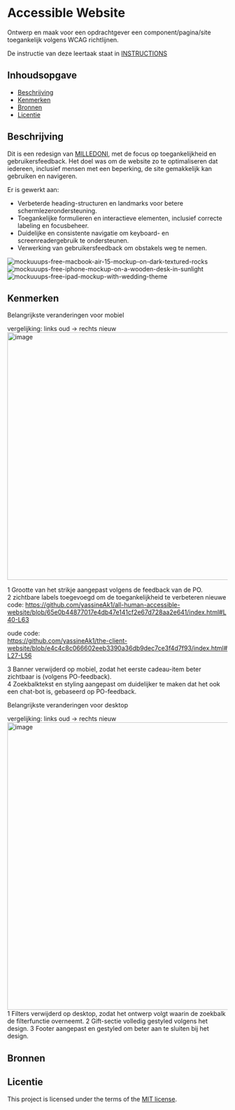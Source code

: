# Accessible Website

Ontwerp en maak voor een opdrachtgever een component/pagina/site toegankelijk volgens WCAG richtlijnen.

De instructie van deze leertaak staat in [INSTRUCTIONS](https://github.com/fdnd-task/all-human-accessible-website/blob/main/docs/INSTRUCTIONS.md)

## Inhoudsopgave

  * [Beschrijving](#beschrijving)
  * [Kenmerken](#kenmerken)
  * [Bronnen](#bronnen)
  * [Licentie](#licentie)

## Beschrijving
Dit is een redesign van [MILLEDONI](https://yassineak1.github.io/all-human-accessible-website/), met de  focus op toegankelijkheid en gebruikersfeedback. Het doel was om de website zo te optimaliseren dat iedereen, inclusief mensen met een beperking, de site gemakkelijk kan gebruiken en navigeren.

Er is gewerkt aan:   
* Verbeterde heading-structuren en landmarks voor betere schermlezerondersteuning.    
* Toegankelijke formulieren en interactieve elementen, inclusief correcte labeling en focusbeheer.   
* Duidelijke en consistente navigatie om keyboard- en screenreadergebruik te ondersteunen.   
* Verwerking van gebruikersfeedback om obstakels weg te nemen.   


![mockuuups-free-macbook-air-15-mockup-on-dark-textured-rocks](https://github.com/user-attachments/assets/63b23293-545e-4735-97b8-12a9e2a5130b)
![mockuuups-free-iphone-mockup-on-a-wooden-desk-in-sunlight](https://github.com/user-attachments/assets/820b6b21-a1b4-4382-a917-10d12b6bed36)
![mockuuups-free-ipad-mockup-with-wedding-theme](https://github.com/user-attachments/assets/b8d1bae0-f344-47f7-8f2a-c1c4ebf26b1f)

<!-- In de Beschrijving staat hoe je project er uit ziet, hoe het werkt en wat je er mee kan. -->
<!-- Voeg een mooie poster visual toe 📸 -->
<!-- Voeg een link toe naar Github Pages 🌐-->

## Kenmerken
<!-- Bij Kenmerken staat welke technieken zijn gebruikt en hoe. Wat is de HTML structuur? Wat zijn de belangrijkste dingen in CSS? Wat is er met Javascript gedaan en hoe? Misschien heb je een framwork of library gebruikt? -->
Belangrijkste veranderingen voor mobiel

vergelijking: links oud → rechts nieuw
<img width="804" height="565" alt="image" src="https://github.com/user-attachments/assets/da3d04b2-ba31-471e-83df-c0ff2e6ad971" />

1 Grootte van het strikje aangepast volgens de feedback van de PO.   
2 zichtbare labels toegevoegd om de toegankelijkheid te verbeteren
nieuwe code:
https://github.com/yassineAk1/all-human-accessible-website/blob/65e0b44877017e4db47e141cf2e67d728aa2e641/index.html#L40-L63   

oude code:   
https://github.com/yassineAk1/the-client-website/blob/e4c4c8c066602eeb3390a36db9dec7ce3f4d7f93/index.html#L27-L56  

3 Banner verwijderd op mobiel, zodat het eerste cadeau-item beter zichtbaar is (volgens PO-feedback).   
4 Zoekbalktekst en styling aangepast om duidelijker te maken dat het ook een chat-bot is, gebaseerd op PO-feedback.   


Belangrijkste veranderingen voor desktop 

vergelijking: links oud → rechts nieuw
<img width="1395" height="656" alt="image" src="https://github.com/user-attachments/assets/ddbe3a84-e455-43da-8e5e-c1d5d1d60a7e" />
1 Filters verwijderd op desktop, zodat het ontwerp volgt waarin de zoekbalk de filterfunctie overneemt.
2 Gift-sectie volledig gestyled volgens het design.
3 Footer aangepast en gestyled om beter aan te sluiten bij het design.


## Bronnen

## Licentie
This project is licensed under the terms of the [MIT license](./LICENSE).
